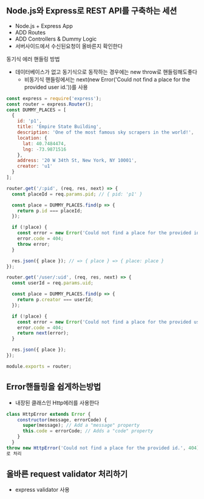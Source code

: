 ## Node.js와 Express로 REST API를 구축하는 세션
- Node.js + Express App
- ADD Routes
- ADD Controllers & Dummy Logic
- 서버사이드에서 수신된요청이 올바른지 확인한다

동기식 에러 핸들링 방법
- 데이터베이스가 없고 동기식으로 동작하는 경우에는 new throw로 핸들링해도좋다
  - 비동기식 핸들링에서는 next(new Error('Could not find a place for the provided user id.'))를 사용

~~~ js
const express = require('express');
const router = express.Router();
const DUMMY_PLACES = [
  {
    id: 'p1',
    title: 'Empire State Building',
    description: 'One of the most famous sky scrapers in the world!',
    location: {
      lat: 40.7484474,
      lng: -73.9871516
    },
    address: '20 W 34th St, New York, NY 10001',
    creator: 'u1'
  }
];

router.get('/:pid', (req, res, next) => {
  const placeId = req.params.pid; // { pid: 'p1' }

  const place = DUMMY_PLACES.find(p => {
    return p.id === placeId;
  });

  if (!place) {
    const error = new Error('Could not find a place for the provided id.');
    error.code = 404;
    throw error;
  }

  res.json({ place }); // => { place } => { place: place }
});

router.get('/user/:uid', (req, res, next) => {
  const userId = req.params.uid;

  const place = DUMMY_PLACES.find(p => {
    return p.creator === userId;
  });

  if (!place) {
    const error = new Error('Could not find a place for the provided user id.');
    error.code = 404;
    return next(error);
  }

  res.json({ place });
});

module.exports = router;
~~~
## Error핸들링을 쉽게하는방법
- 내장된 클래스인 Http에러를 사용한다
~~~ js
class HttpError extends Error {
    constructor(message, errorCode) {
      super(message); // Add a "message" property
      this.code = errorCode; // Adds a "code" property
    }
  }
throw new HttpError('Could not find a place for the provided id.', 404);
로 처리
~~~

## 올바른 request validator 처리하기
- express validator 사용